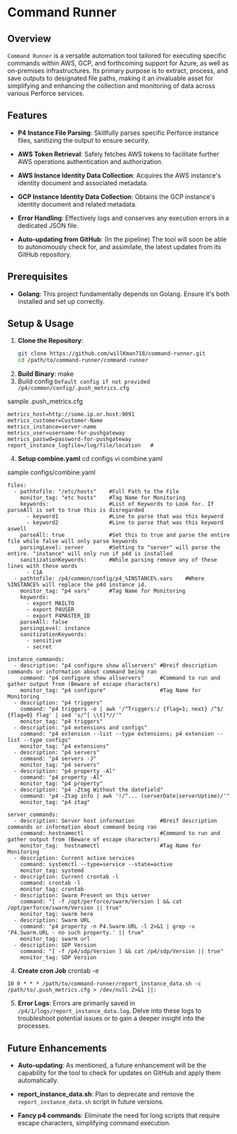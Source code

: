 # Command Runner

## Overview

`Command Runner` is a versatile automation tool tailored for executing specific commands within AWS, GCP, and forthcoming support for Azure, as well as on-premises infrastructures. Its primary purpose is to extract, process, and save outputs to designated file paths, making it an invaluable asset for simplifying and enhancing the collection and monitoring of data across various Perforce services.

## Features

- **P4 Instance File Parsing**: Skillfully parses specific Perforce instance files, sanitizing the output to ensure security.
  
- **AWS Token Retrieval**: Safely fetches AWS tokens to facilitate further AWS operations authentication and authorization.
  
- **AWS Instance Identity Data Collection**: Acquires the AWS instance's identity document and associated metadata.
  
- **GCP Instance Identity Data Collection**: Obtains the GCP instance's identity document and related metadata.
  
- **Error Handling**: Effectively logs and conserves any execution errors in a dedicated JSON file.
  
- **Auto-updating from GitHub**: (In the pipeline) The tool will soon be able to autonomously check for, and assimilate, the latest updates from its GitHub repository.

## Prerequisites

- **Golang**: This project fundamentally depends on Golang. Ensure it's both installed and set up correctly.

## Setup & Usage

1. **Clone the Repository**:
   ```bash
   git clone https://github.com/willKman718/command-runner.git
   cd /path/to/command-runner/command-runner


2. **Build Binary**:
make
3. Build config
`Default config if not provided /p4/common/config/.push_metrics.cfg`

sample .push_metrics.cfg
```
metrics_host=http://some.ip.or.host:9091
metrics_customer=Customer-Name
metrics_instance=server-name
metrics_user=username-for-pushgateway
metrics_passwd=password-for-pushgateway
report_instance_logfile=/log/file/location   #
```

4. **Setup combine.yaml**
cd configs
vi combine.yaml

sample configs/combine.yaml
```
files:
  - pathtofile: "/etc/hosts"    #Full Path to the File
    monitor_tag: "etc hosts"    #Tag Name for Monitoring
    keywords:                   #List of Keywords to Look for. If parseAll is set to true this is disregarded
      - keyword1                #Line to parse that was this keyword
      - keyword2                #Line to parse that was this keyword aswell
    parseAll: true              #Set this to true and parse the entire file while false will only parse keywords
    parsingLevel: server        #Setting to "server" will parse the entire. "instance" will only run if p4d is installed
    sanitizationKeywords:       #While parsing remove any of these lines with these words
      - C1A
  - pathtofile: /p4/common/config/p4_%INSTANCE%.vars    #Where %INSTANCE% will replace the p4d instance id.
    monitor_tag: "p4 vars"      #Tag Name for Monitoring
    keywords:
      - export MAILTO
      - export P4USER
      - export P4MASTER_ID
    parseAll: false
    parsingLevel: instance
    sanitizationKeywords:
      - sensitive
      - secret

instance_commands:
  - description: "p4 configure show allservers" #Breif description commands or information about command being ran
    command: "p4 configure show allservers"     #Command to run and gather output from (Beware of escape characters)
    monitor_tag: "p4 configure"                 #Tag Name for Monitoring
  - description: "p4 triggers"
    command: "p4 triggers -o | awk '/^Triggers:/ {flag=1; next} /^$/ {flag=0} flag' | sed 's/^[ \\t]*//'"
    monitor_tag: "p4 triggers"
  - description: "p4 extensions and configs"
    command: "p4 extension --list --type extensions; p4 extension --list --type configs"
    monitor_tag: "p4 extensions"
  - description: "p4 servers"
    command: "p4 servers -J"
    monitor_tag: "p4 servers"
  - description: "p4 property -Al"
    command: "p4 property -Al"
    monitor_tag: "p4 property"
  - description: "p4 -Ztag Without the datefield"
    command: "p4 -Ztag info | awk '!/^... (serverDate|serverUptime)/'"
    monitor_tag: "p4 ztag"

server_commands:
  - description: Server host information        #Breif description commands or information about command being ran
    command: hostnamectl                        #Command to run and gather output from (Beware of escape characters)
    monitor_tag:  hostnamectl                   #Tag Name for Monitoring
  - description: Current active services
    command: systemctl --type=service --state=active
    monitor_tag: systemd
  - description: Current crontab -l
    command: crontab -l
    monitor_tag: crontab
  - description: Swarm Present on this server
    command: "[ -f /opt/perforce/swarm/Version ] && cat /opt/perforce/swarm/Version || true"
    monitor_tag: swarm here
  - description: Swarm URL
    command: "p4 property -n P4.Swarm.URL -l 2>&1 | grep -v 'P4.Swarm.URL - no such property.' || true"
    monitor_tag: swarm url
  - description: SDP Version
    command: "[ -f /p4/sdp/Version ] && cat /p4/sdp/Version || true"
    monitor_tag: SDP Version
```

4. **Create cron Job**
crontab -e
```
10 0 * * * /path/to/command-runner/report_instance_data.sh -c /path/to/.push_metrics.cfg > /dev/null 2>&1 ||:
```

5. **Error Logs**:
Errors are primarily saved in `/p4/1/logs/report_instance_data.log`. Delve into these logs to troubleshoot potential issues or to gain a deeper insight into the processes.




## Future Enhancements

- **Auto-updating**: As mentioned, a future enhancement will be the capability for the tool to check for updates on GitHub and apply them automatically.
  
- **report_instance_data.sh**: Plan to deprecate and remove the `report_instance_data.sh` script in future versions.

- **Fancy p4 commands**: Eliminate the need for long scripts that require escape characters, simplifying command execution.


